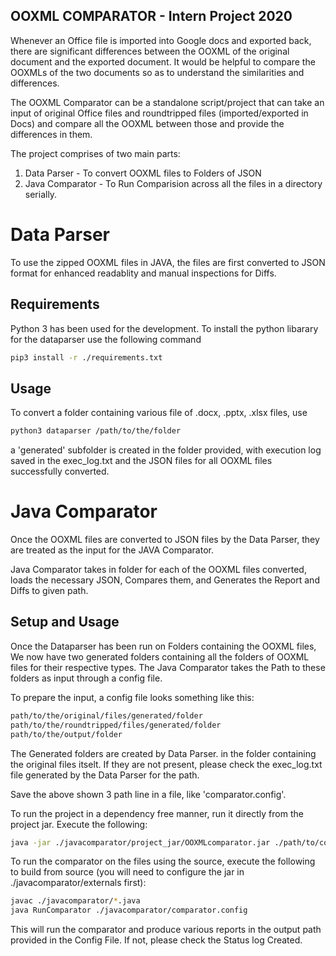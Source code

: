 ## OOXML COMPARATOR - Intern Project 2020

Whenever an Office file is imported into Google docs and exported back, there are significant differences between the OOXML of the original document and the exported document. It would be helpful to compare the OOXMLs of the two documents so as to understand the similarities and differences.


The OOXML Comparator can be a standalone script/project that can take an input of original Office files and roundtripped files (imported/exported in Docs) and compare all the OOXML between those and provide the differences in them.

The project comprises of two main parts:
1. Data Parser - To convert OOXML files to Folders of JSON
2. Java Comparator - To Run Comparision across all the files in a directory serially.

# Data Parser

To use the zipped OOXML files in JAVA, the files are first converted to JSON format for enhanced readablity and manual inspections for Diffs.


## Requirements

Python 3 has been used for the development.
To install the python libarary for the dataparser use the following command

```bash
pip3 install -r ./requirements.txt
```

## Usage

To convert a folder containing various file of .docx, .pptx, .xlsx files, use 

```bash
python3 dataparser /path/to/the/folder
```

a 'generated' subfolder is created in the folder provided, with execution log saved in the exec_log.txt and the JSON files for all OOXML files successfully converted.


# Java Comparator

Once the OOXML files are converted to JSON files by the Data Parser, they are treated as the input for the JAVA Comparator.

Java Comparator takes in folder for each of the OOXML files converted, loads the necessary JSON, Compares them, and Generates the Report and Diffs to given path.

## Setup and Usage

Once the Dataparser has been run on Folders containing the OOXML files, We now have two generated folders containing all the folders of OOXML files for their respective types. The Java Comparator takes the Path to these folders as input through a config file.

To prepare the input, a config file looks something like this:

```bash
path/to/the/original/files/generated/folder
path/to/the/roundtripped/files/generated/folder
path/to/the/output/folder
```

The Generated folders are created by Data Parser. in the folder containing the original files itselt. If they are not present, please check the exec_log.txt file generated by the Data Parser for the path.

Save the above shown 3 path line in a file, like 'comparator.config'.

To run the project in a dependency free manner, run it directly from the project jar. Execute the following:

```bash
java -jar ./javacomparator/project_jar/OOXMLcomparator.jar ./path/to/comparator.config
```

To run the comparator on the files using the source, execute the following to build from source (you will need to configure the jar in ./javacomparator/externals first):

```bash
javac ./javacomparator/*.java
java RunComparator ./javacomparator/comparator.config
```

This will run the comparator and produce various reports in the output path provided in the Config File. If not, please check the Status log Created.
